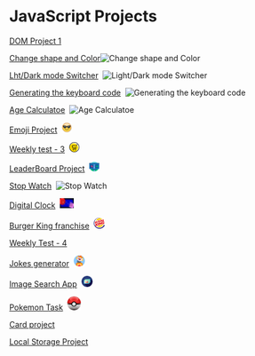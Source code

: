 # JavaScript Projects
<!-- []() &nbsp;<img style="height: 15px; width: 25px;" src="" alt=""> -->

[DOM Project 1](https://rishavy.github.io/DOM_project_1/)

[Change shape and Color](https://rishavy.github.io/JavaScript-Projects/Change%20shape%20and%20Color/index.html)<img style="height: 13px; width: 30px;" src="https://excelkid.com/wp-content/uploads/2020/09/Change-Shape-Color-based-on-a-cell-value.png" alt="Change shape and Color">

[Lht/Dark mode Switcher](https://rishavy.github.io/JavaScript-Projects/Dark%20Mode/index.html?authuser=1) &nbsp;<img style="height: 18px; width: 18px;" src="https://nickjohn.gallerycdn.vsassets.io/extensions/nickjohn/autothemeswitcherforwin10darkmode/0.8/1625713621041/Microsoft.VisualStudio.Services.Icons.Default" alt="Light/Dark mode Switcher">

[Generating the keyboard code](https://rishavy.github.io/JavaScript-Projects/Generating%20the%20keyboard%20code/index.html) &nbsp;<img style="height: 15px; width: 25px;" src="https://static.vecteezy.com/system/resources/previews/031/734/606/large_2x/computer-keyboard-with-numbers-and-letters-3d-rendering-toned-image-coding-programming-developing-typing-script-source-languages-symbols-project-data-showing-in-screen-close-up-ai-generated-free-photo.jpg" alt="Generating the keyboard code">

[Age Calculatoe](https://rishavy.github.io/JavaScript-Projects/AGE%20CALCULATOR/index.html) &nbsp;<img style="height: 15px; width: 15px;" src="https://image.winudf.com/v2/image1/Y29tLnNhcHBhcnJheS5hZ2VjYWxjdWxhdG9yX2ljb25fMTU1MzM4NjI1N18wNDk/icon.png?w=184&fakeurl=1" alt="Age Calculatoe">

[Emoji Project](https://rishavy.github.io/JavaScript-Projects/Emoji%20Project/index.html) &nbsp;<img style="height: 19px; width: 19px;" src="https://github.com/rishavy/JavaScript-Projects/blob/main/Weekly%20test%20-%203/images/1.png?raw=true" alt="Emoji Project">

[Weekly test - 3](https://rishavy.github.io/JavaScript-Projects/Weekly%20test%20-%203/index.html) &nbsp;<img style="height: 18px; width: 18px;" src="https://github.com/rishavy/JavaScript-Projects/blob/main/Weekly%20test%20-%203/images/cart.png?raw=true" alt="Weekly test - 3">

[LeaderBoard Project](https://rishavy.github.io/JavaScript-Projects/LeaderBoard%20Project/index.html) &nbsp;<img style="height: 18px; width: 18px;" src="https://github.com/rishavy/JavaScript-Projects/blob/main/LeaderBoard%20Project/assest/icon.png?raw=true" alt="LeaderBoard Project">

[Stop Watch](https://rishavy.github.io/JavaScript-Projects/Stop%20Watch/index.html) &nbsp;<img style="height: 20px; width: 20px;" src="https://cdn.iconscout.com/icon/premium/png-256-thumb/stopwatch-3701359-3089846.png?f=webp" alt="Stop Watch">

[Digital Clock](https://rishavy.github.io/JavaScript-Projects/Digital%20Clock/index.html) &nbsp;<img style="height: 18px; width: 25px;" src="https://github.com/rishavy/JavaScript-Projects/blob/main/Digital%20Clock/clock.PNG?raw=true" alt="Digital Clock">

[Burger King franchise](https://rishavy.github.io/JavaScript-Projects/Burger%20King%20franchise/index.html) &nbsp;<img style="height: 20px; width: 20px;" src="https://github.com/rishavy/JavaScript-Projects/blob/main/Burger%20King%20franchise/assets/icon.png?raw=true" alt="Burger King franchise">

[Weekly Test - 4](https://rishavy.github.io/JavaScript-Projects/Weekly%20Test%20-%204/index.html)

[Jokes generator](https://rishavy.github.io/JavaScript-Projects/Jokes%20generator/index.html) &nbsp;<img style="height: 20px; width: 20px;" src="https://github.com/rishavy/JavaScript-Projects/blob/main/Jokes%20generator/jokewebicon.png?raw=true" alt="Jokes generator">


[Image Search App](https://rishavy.github.io/JavaScript-Projects/Image%20Search%20App/index.html) &nbsp;<img style="height: 20px; width: 20px;" src="https://github.com/rishavy/JavaScript-Projects/blob/main/Image%20Search%20App/img%20icon.png?raw=true" alt="Image Search App">

[Pokemon Task](https://rishavy.github.io/GeeksterPok/) &nbsp;<img style="height: 25px; width: 25px;" src="https://github.com/rishavy/GeeksterPok/blob/main/assest/png-clipart-pokeball-pokeball.png?raw=true" alt="GeeksterPok">

[Card project](https://rishavy.github.io/JavaScript-Projects/Card%20Project/index.html)

[Local Storage Project](https://rishavy.github.io/JavaScript-Projects/Local%20Storage%20Project/index.html)
